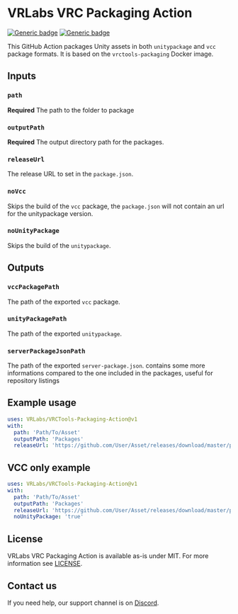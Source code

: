 # VRLabs VRC Packaging Action
[![Generic badge](https://img.shields.io/github/release/VRLabs/VRC-Packaging-Action?display_name=tag&label=Release)](https://github.com/VRLabs/VRC-Packaging-Action/releases/latest)
[![Generic badge](https://img.shields.io/badge/License-MIT-informational.svg)](https://github.com/VRLabs/VRC-Packaging-Action/blob/main/LICENSE) 

This GitHub Action packages Unity assets in both `unitypackage` and `vcc` package formats. It is based on the `vrctools-packaging` Docker image.

## Inputs

### `path`

**Required** The path to the folder to package

### `outputPath`

**Required** The output directory path for the packages.

### `releaseUrl`

The release URL to set in the `package.json`.

### `noVcc`

Skips the build of the `vcc` package, the `package.json` will not contain an url for the unitypackage version.

### `noUnityPackage`

Skips the build of the `unitypackage`.

## Outputs

### `vccPackagePath`

The path of the exported `vcc` package.

### `unityPackagePath`

The path of the exported `unitypackage`.

### `serverPackageJsonPath`

The path of the exported `server-package.json`. contains some more informations compared to the one included in the packages, useful for repository listings

## Example usage

```yaml
uses: VRLabs/VRCTools-Packaging-Action@v1
with:
  path: 'Path/To/Asset'
  outputPath: 'Packages'
  releaseUrl: 'https://github.com/User/Asset/releases/download/master/package.id-x.x.x.zip'
```

## VCC only example


```yaml
uses: VRLabs/VRCTools-Packaging-Action@v1
with:
  path: 'Path/To/Asset'
  outputPath: 'Packages'
  releaseUrl: 'https://github.com/User/Asset/releases/download/master/package.id-x.x.x.zip'
  noUnityPackage: 'true'
```

## License

VRLabs VRC Packaging Action is available as-is under MIT. For more information see [LICENSE](https://github.com/VRLabs/VRC-Packaging-Action/blob/main/LICENSE).

## Contact us

If you need help, our support channel is on [Discord](https://discord.vrlabs.dev). 

